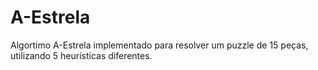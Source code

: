 # A-Estrela

Algortimo A-Estrela implementado para resolver um puzzle de 15 peças, utilizando 5 heurísticas diferentes.
